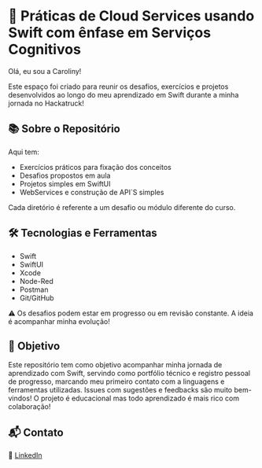 # 🧠 Práticas de Cloud Services usando Swift com ênfase em Serviços Cognitivos

Olá, eu sou a Caroliny!

Este espaço foi criado para reunir os desafios, exercícios e projetos desenvolvidos ao longo do meu aprendizado em Swift durante a minha jornada no Hackatruck!


## 📚 Sobre o Repositório

Aqui tem:

- Exercícios práticos para fixação dos conceitos 
-  Desafios propostos em aula
-  Projetos simples em SwiftUI
- WebServices e construção de API´S simples

Cada diretório é referente a um desafio ou módulo diferente do curso.

## 🛠️ Tecnologias e Ferramentas

- Swift
- SwiftUI
- Xcode
- Node-Red
- Postman
- Git/GitHub


 ⚠️ Os desafios podem estar em progresso ou em revisão constante. A ideia é acompanhar minha evolução!


##  🧩 Objetivo

Este repositório tem como objetivo acompanhar minha jornada de aprendizado com Swift, servindo como portfólio técnico e registro pessoal de progresso, marcando meu primeiro contato com a linguagens e ferramentas utilizadas. Issues com sugestões e feedbacks
são muito bem-vindos! O projeto é educacional mas todo aprendizado é mais rico com colaboração!


## 📬 Contato
 
🔗 [LinkedIn](https://www.linkedin.com/in/caroliny-martins/) 
